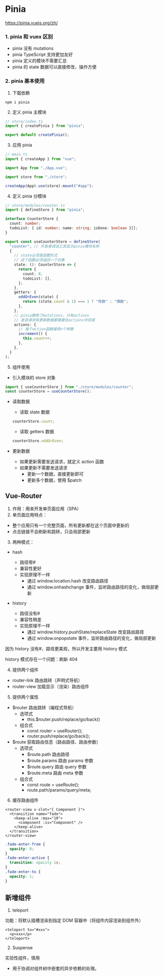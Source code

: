 
# Pinia

https://pinia.vuejs.org/zh/

### 1. pinia 和 vuex 区别

- pinia 没有 mutations
- pinia TypeScript 支持更加友好
- pinia 定义的模块不需要汇总
- pinia 的 state 数据可以直接修改，操作方便

### 2. pinia 基本使用

1. 下载依赖

```
npm i pinia
```

2. 定义 pinia 主模块

```ts
// store/index.ts
import { createPinia } from "pinia";

export default createPinia();
```

3. 应用 pinia

```ts
// main.ts
import { createApp } from "vue";

import App from "./App.vue";

import store from "./store";

createApp(App).use(store).mount("#app");
```

4. 定义 pinia 分模块

```ts
// store/modules/counter.ts
import { defineStore } from "pinia";

interface CounterStore {
  count: number;
  todoList: { id: number; name: string; isDone: boolean }[];
}

export const useCounterStore = defineStore(
  "counter", // 开发者调试工具显示pinia模块名称
  {
    // state必须是函数形式
    // 这个函数必须返回一个对象
    state: (): CounterStore => {
      return {
        count: 0,
        todoList: [],
      };
    },
    getters: {
      oddOrEven(state) {
        return (state.count & 1) === 1 ? "奇数" : "偶数";
      },
    },
    // pinia删除了mutations，只有actions
    // 发送请求和更新数据都需要在actions中完成
    actions: {
      // 每个action函数接受n个参数
      increment() {
        this.count++;
      },
    },
  }
);
```

5. 组件使用

- 引入模块的 store 对象

```ts
import { useCounterStore } from "./store/modules/counter";
const counterStore = useCounterStore();
```

- 读取数据

  - 读取 state 数据

  ```ts
  counterStore.count;
  ```

  - 读取 getters 数据

  ```ts
  counterStore.oddOrEven;
  ```
- 更新数据

  - 如果更新需要发送请求，就定义 action 函数
  - 如果更新不需要发送请求
    - 更新一个数据，直接更新即可
    - 更新多个数据，使用 $patch

## Vue-Router

1. 作用：用来开发单页面应用（SPA）
2. 单页面应用特点：

- 整个应用只有一个完整页面，所有更新都在这个页面中更新的
- 点击链接不会刷新和跳转，只会局部更新

3. 两种模式：

- hash

  - 路径带#
  - 兼容性更好
  - 实现原理不一样
    - 通过 window.location.hash 改变路由路径
    - 通过 window.onhashchange 事件，监听路由路径的变化，做局部更新
- history

  - 路径没有#
  - 兼容性稍差
  - 实现原理不一样
    - 通过 window.history.pushState/replaceState 改变路由路径
    - 通过 window.onpopstate 事件，监听路由路径的变化，做局部更新

因为 history 没有#，路径更美观，所以开发主要用 history 模式

history 模式存在一个问题：刷新 404

4. 提供两个组件

- router-link 路由跳转（声明式导航）
- router-view 加载显示（渲染）路由组件

5. 提供两个属性

- $router 路由跳转（编程式导航）
  - 选项式
    - this.$router.push/replace/go/back()
  - 组合式
    - const router = useRouter();
    - router.push/replace/go/back();
- $route 获取路由信息（路由路径、路由参数）
  - 选项式
    - $route.path 路由路径
    - $route.params 路由 params 参数
    - $route.query 路由 query 参数
    - $route.meta 路由 meta 参数
  - 组合式
    - const route = useRoute();
    - route.path/params/query/meta;

6. 缓存路由组件

```vue
<router-view v-slot="{ Component }">
  <transition name="fade">
    <keep-alive :max="10">
      <component :is="Component" />
    </keep-alive>
  </transition>
</router-view>
```

```css
.fade-enter-from {
  opacity: 0;
}
.fade-enter-active {
  transition: opacity 1s;
}
.fade-enter-to {
  opacity: 1;
}
```

## 新增组件

1. teleport

功能：将默认插槽渲染到指定 DOM 容器中（将组件内容渲染到组件外）

```vue
<teleport to="#xxx">
  <p>xxx</p>
</teleport>
```

2. Suspense

实验性组件，慎用

- 用于协调对组件树中嵌套的异步依赖的处理。
